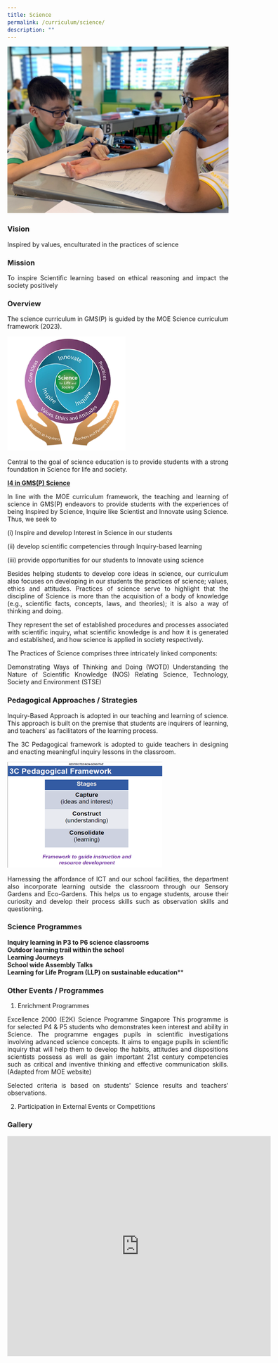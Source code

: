 ```yaml
---
title: Science
permalink: /curriculum/science/
description: ""
---
```

![](/images/Science%20Banner%201.jpeg)

### Vision

<p style="text-align: justify;">Inspired by values, enculturated in the practices of science

### Mission

<p style="text-align: justify;">To inspire Scientific learning based on ethical reasoning and impact the society positively

### Overview

<p style="text-align: justify;">The science curriculum in GMS(P) is guided by the MOE Science curriculum framework (2023). 

![](/images/Picture1.png)

<p style="text-align: justify;">Central to the goal of science education is to provide students with a strong foundation in Science for life and society.<br>

<b><u>I4 in GMS(P) Science</b></u><br>
<p style="text-align: justify;">In line with the MOE curriculum framework, the teaching and learning of science in GMS(P) endeavors to provide students with the experiences of being Inspired by Science, Inquire like Scientist and Innovate using Science. Thus, we seek to
 
(i) Inspire and develop Interest in Science in our students

(ii) develop scientific competencies through Inquiry-based learning

(iii) provide opportunities for our students to Innovate using science


<p style="text-align: justify;">Besides helping students to develop core ideas in science, our curriculum also focuses on developing in our students the practices of science; values, ethics and attitudes. Practices of science serve to highlight that the discipline of Science is more than the acquisition of a body of knowledge (e.g., scientific facts, concepts, laws, and theories); it is also a way of thinking and doing.

<p style="text-align: justify;">They represent the set of established procedures and processes associated with scientific inquiry, what scientific knowledge is and how it is generated and established, and how science is applied in society respectively.

<p style="text-align: justify;">The Practices of Science comprises three intricately linked components:

<p style="text-align: justify;">Demonstrating Ways of Thinking and Doing (WOTD)
Understanding the Nature of Scientific Knowledge (NOS)
Relating Science, Technology, Society and Environment (STSE)


### Pedagogical Approaches / Strategies
<p style="text-align: justify;">Inquiry-Based Approach is adopted in our teaching and learning of science. This approach is built on the premise that students are inquirers of learning, and teachers’ as facilitators of the learning process.

<p style="text-align: justify;">The 3C Pedagogical framework is adopted to guide teachers in designing and enacting meaningful inquiry lessons in the classroom.

![](/images/Picture2.png)

<p style="text-align: justify;">Harnessing the affordance of ICT and our school facilities, the department also incorporate learning outside the classroom through our Sensory Gardens and Eco-Gardens. This helps us to engage students, arouse their curiosity and develop their process skills such as observation skills and questioning.
  
### Science Programmes

**Inquiry learning in P3 to P6 science classrooms**<br>
**Outdoor learning trail within the school**<br>
**Learning Journeys**<br>
**School wide Assembly Talks**<br>
**Learning for Life Program (LLP) on sustainable education**** <br>

### Other Events / Programmes
1) Enrichment Programmes

<p style="text-align: justify;">Excellence 2000 (E2K) Science Programme Singapore
This programme is for selected P4 & P5 students who demonstrates keen interest and ability in Science. The programme engages pupils in scientific investigations involving advanced science concepts. It aims to engage pupils in scientific inquiry that will help them to develop the habits, attitudes and dispositions scientists possess as well as gain important 21st century competencies such as critical and inventive thinking and effective communication skills. (Adapted from MOE website)

<p style="text-align: justify;">Selected criteria is based on students' Science results and teachers' observations. 

2) Participation in External Events or Competitions

	
### Gallery

<iframe allowfullscreen="true" height="500" width="600" frameborder="0" src="https://docs.google.com/presentation/d/e/2PACX-1vRMQrC39SRvIgfuYLdM5n2GZSphOXlfLwd3FRGYXbnrsJlwcGBNp2rFwvUeVgNnf7bSXwMz3wv3cBCO/embed?start=false&amp;loop=true&amp;delayms=10000"></iframe>